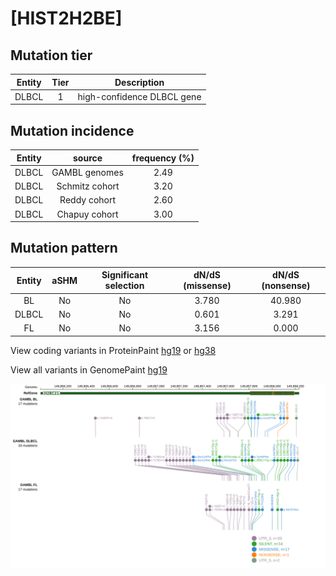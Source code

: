 # [HIST2H2BE]

## Mutation tier

|Entity|Tier|Description               |
|:------:|:----:|--------------------------|
|DLBCL |1   |high-confidence DLBCL gene|
## Mutation incidence

|Entity|source        |frequency (%)|
|:------:|:--------------:|:-------------:|
|DLBCL |GAMBL genomes |2.49         |
|DLBCL |Schmitz cohort|3.20         |
|DLBCL |Reddy cohort  |2.60         |
|DLBCL |Chapuy cohort |3.00         |

## Mutation pattern

|Entity|aSHM|Significant selection|dN/dS (missense)|dN/dS (nonsense)|
|:------:|:----:|:---------------------:|:----------------:|:----------------:|
|BL    |No  |No                   |3.780           |40.980          |
|DLBCL |No  |No                   |0.601           | 3.291          |
|FL    |No  |No                   |3.156           | 0.000          |



View coding variants in ProteinPaint [hg19](https://www.bcgsc.ca/downloads/morinlab/GAMBL/test/genes/HIST2H2BE_protein.html)  or [hg38](https://www.bcgsc.ca/downloads/morinlab/GAMBL/test/genes/HIST2H2BE_protein_hg38.html)

View all variants in GenomePaint [hg19](https://www.bcgsc.ca/downloads/morinlab/GAMBL/test/genes/HIST2H2BE.html)

![image](images/proteinpaint/HIST2H2BE.svg)

